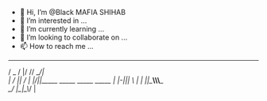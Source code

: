 - 👋 Hi, I’m @Black MAFIA SHIHAB 
- 👀 I’m interested in ...
- 🌱 I’m currently learning ...
- 💞️ I’m looking to collaborate on ...
- 📫 How to reach me ...

<!---
Jokersshihab/Jokersshihab is a ✨ special ✨ repository because its `README.md` (this file) appears on your GitHub profile.
You can click the Preview link to take a look at your changes.
--->

 ____  _  __ _                             
/  _ \/ |/ // \__/|                        
| / \||   / | |\/||_____ _____ _____ _____ 
| |-|||   \ | |  ||\____\\____\\____\\____\
\_/ \|\_|\_\\_/  \|                        
                                           
